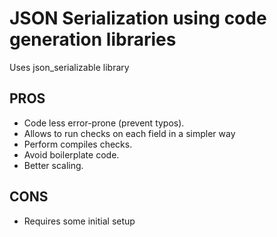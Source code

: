 # JSON Serialization using code generation libraries

Uses json_serializable library

## PROS

- Code less error-prone (prevent typos).
- Allows to run checks on each field in a simpler way
- Perform compiles checks.
- Avoid boilerplate code.
- Better scaling.

## CONS
- Requires some initial setup